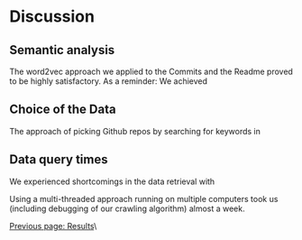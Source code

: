 Discussion
=========

Semantic analysis
-----------------
The word2vec approach we applied to the Commits and the Readme
proved to be highly satisfactory. As a reminder: We achieved


Choice of the Data
------------------
The approach of picking Github repos by searching for keywords
in


Data query times
----------------
We experienced shortcomings in the data retrieval with


Using a multi-threaded approach running on multiple computers
took us (including debugging of our crawling algorithm) almost
a week.

[Previous page: Results](/docs/results)\
